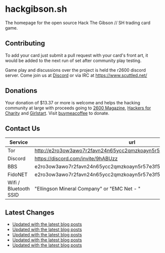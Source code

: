 # hackgibson.sh
The homepage for the open source Hack The Gibson // SH trading card game.


## Contributing

To add your card just submit a pull request with your card's front art, it would be added to the next run of set after community play testing.

Game play and discussions over the project is held the r2600 discord server. Come join us at [Discord](https://discord.com/invite/9hABUzz) or via IRC at https://www.scuttled.net/


## Donations

Your donation of $13.37 or more is welcome and helps the hacking community at large with proceeds going to [2600 Magazine](https://2600.com/), [Hackers for Charity](https://hackersforcharity.org) and [Girlstart](https://girlstart.org).  Visit [buymeacoffee](https://www.buymeacoffee.com/hackgibson.sh) to donate.


## Contact Us

Service | url
-|-
Tor | http://e2ro3ow3awo7r2favn24n65ycc2qmzkoayn5r57e3f56nvjwdcgg32ad.onion
Discord | https://discord.com/invite/9hABUzz
BBS | e2ro3ow3awo7r2favn24n65ycc2qmzkoayn5r57e3f56nvjwdcgg32ad.onion:23
FidoNET | e2ro3ow3awo7r2favn24n65ycc2qmzkoayn5r57e3f56nvjwdcgg32ad.onion:24554
Wifi / Bluetooth SSID | "Ellingson Mineral Company" or "EMC Net - <fidonet address>"

## Latest Changes
<!-- BLOG-POST-LIST:START -->
- [Updated with the latest blog posts](https://github.com/DFW2600/hackgibson.sh/commit/5a89dc4a49f090863126b4cb1915b2eed78b4099)
- [Updated with the latest blog posts](https://github.com/DFW2600/hackgibson.sh/commit/f12b7c8b69951dcbea0c93d11777f6a9049276e1)
- [Updated with the latest blog posts](https://github.com/DFW2600/hackgibson.sh/commit/07d1730fee719c0613e2a76877aba61ad1eed8f1)
- [Updated with the latest blog posts](https://github.com/DFW2600/hackgibson.sh/commit/46d8e8a61890bfb8efaf3c98ebb68ab41699f11b)
- [Updated with the latest blog posts](https://github.com/DFW2600/hackgibson.sh/commit/2e46886dc620757b962331dc976c2f42843fcf2c)
<!-- BLOG-POST-LIST:END -->
